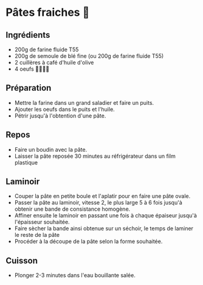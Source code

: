 # Pâtes fraiches 🍝

## Ingrédients

- 200g de farine fluide T55
- 200g de semoule de blé fine (ou 200g de farine fluide T55)
- 2 cuillères à café d'huile d'olive
- 4 oeufs 🥚🥚🥚🥚

## Préparation

- Mettre la farine dans un grand saladier et faire un puits.
- Ajouter les oeufs dans le puits et l'huile.
- Pétrir jusqu'à l'obtention d'une pâte.

## Repos

- Faire un boudin avec la pâte.
- Laisser la pâte reposée 30 minutes au réfrigérateur dans un film plastique

## Laminoir

- Couper la pâte en petite boule et l'aplatir pour en faire une pâte ovale.
- Passer la pâte au laminoir, vitesse 2, le plus large 5 à 6 fois jusqu'à obtenir une bande de consistance homogène.
- Affiner ensuite le laminoir en passant une fois à chaque épaiseur jusqu'à l'épaisseur souhaitée.
- Faire sècher la bande ainsi obtenue sur un séchoir, le temps de laminer le reste de la pâte
- Procéder à la découpe de la pâte selon la forme souhaitée.

## Cuisson

- Plonger 2-3 minutes dans l'eau bouillante salée.
